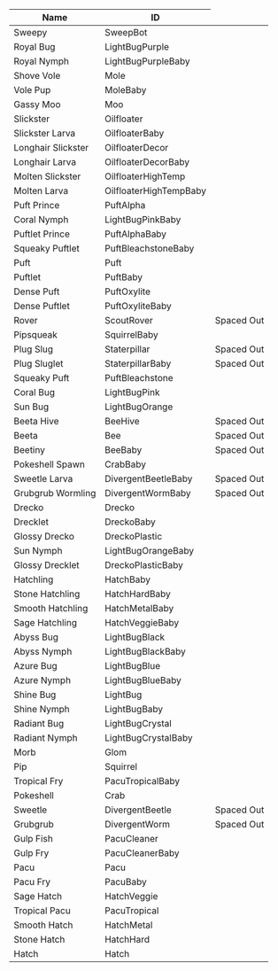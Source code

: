 <table>
    <thead>
        <th data-sort-default>Name</th>
        <th>ID</th>
    </thead>
        <tr>
            <td>Sweepy</td>
            <td>SweepBot</td>
            <td></td>
        </tr>
        <tr>
            <td>Royal Bug</td>
            <td>LightBugPurple</td>
            <td></td>
        </tr>
        <tr>
            <td>Royal Nymph</td>
            <td>LightBugPurpleBaby</td>
            <td></td>
        </tr>
        <tr>
            <td>Shove Vole</td>
            <td>Mole</td>
            <td></td>
        </tr>
        <tr>
            <td>Vole Pup</td>
            <td>MoleBaby</td>
            <td></td>
        </tr>
        <tr>
            <td>Gassy Moo</td>
            <td>Moo</td>
            <td></td>
        </tr>
        <tr>
            <td>Slickster</td>
            <td>Oilfloater</td>
            <td></td>
        </tr>
        <tr>
            <td>Slickster Larva</td>
            <td>OilfloaterBaby</td>
            <td></td>
        </tr>
        <tr>
            <td>Longhair Slickster</td>
            <td>OilfloaterDecor</td>
            <td></td>
        </tr>
        <tr>
            <td>Longhair Larva</td>
            <td>OilfloaterDecorBaby</td>
            <td></td>
        </tr>
        <tr>
            <td>Molten Slickster</td>
            <td>OilfloaterHighTemp</td>
            <td></td>
        </tr>
        <tr>
            <td>Molten Larva</td>
            <td>OilfloaterHighTempBaby</td>
            <td></td>
        </tr>
        <tr>
            <td>Puft Prince</td>
            <td>PuftAlpha</td>
            <td></td>
        </tr>
        <tr>
            <td>Coral Nymph</td>
            <td>LightBugPinkBaby</td>
            <td></td>
        </tr>
        <tr>
            <td>Puftlet Prince</td>
            <td>PuftAlphaBaby</td>
            <td></td>
        </tr>
        <tr>
            <td>Squeaky Puftlet</td>
            <td>PuftBleachstoneBaby</td>
            <td></td>
        </tr>
        <tr>
            <td>Puft</td>
            <td>Puft</td>
            <td></td>
        </tr>
        <tr>
            <td>Puftlet</td>
            <td>PuftBaby</td>
            <td></td>
        </tr>
        <tr>
            <td>Dense Puft</td>
            <td>PuftOxylite</td>
            <td></td>
        </tr>
        <tr>
            <td>Dense Puftlet</td>
            <td>PuftOxyliteBaby</td>
            <td></td>
        </tr>
        <tr>
            <td>Rover</td>
            <td>ScoutRover</td>
            <td>Spaced Out</td>
        </tr>
        <tr>
            <td>Pipsqueak</td>
            <td>SquirrelBaby</td>
            <td></td>
        </tr>
        <tr>
            <td>Plug Slug</td>
            <td>Staterpillar</td>
            <td>Spaced Out</td>
        </tr>
        <tr>
            <td>Plug Sluglet</td>
            <td>StaterpillarBaby</td>
            <td>Spaced Out</td>
        </tr>
        <tr>
            <td>Squeaky Puft</td>
            <td>PuftBleachstone</td>
            <td></td>
        </tr>
        <tr>
            <td>Coral Bug</td>
            <td>LightBugPink</td>
            <td></td>
        </tr>
        <tr>
            <td>Sun Bug</td>
            <td>LightBugOrange</td>
            <td></td>
        </tr>
        <tr>
            <td>Beeta Hive</td>
            <td>BeeHive</td>
            <td>Spaced Out</td>
        </tr>
        <tr>
            <td>Beeta</td>
            <td>Bee</td>
            <td>Spaced Out</td>
        </tr>
        <tr>
            <td>Beetiny</td>
            <td>BeeBaby</td>
            <td>Spaced Out</td>
        </tr>
        <tr>
            <td>Pokeshell Spawn</td>
            <td>CrabBaby</td>
            <td></td>
        </tr>
        <tr>
            <td>Sweetle Larva</td>
            <td>DivergentBeetleBaby</td>
            <td>Spaced Out</td>
        </tr>
        <tr>
            <td>Grubgrub Wormling</td>
            <td>DivergentWormBaby</td>
            <td>Spaced Out</td>
        </tr>
        <tr>
            <td>Drecko</td>
            <td>Drecko</td>
            <td></td>
        </tr>
        <tr>
            <td>Drecklet</td>
            <td>DreckoBaby</td>
            <td></td>
        </tr>
        <tr>
            <td>Glossy Drecko</td>
            <td>DreckoPlastic</td>
            <td></td>
        </tr>
        <tr>
            <td>Sun Nymph</td>
            <td>LightBugOrangeBaby</td>
            <td></td>
        </tr>
        <tr>
            <td>Glossy Drecklet</td>
            <td>DreckoPlasticBaby</td>
            <td></td>
        </tr>
        <tr>
            <td>Hatchling</td>
            <td>HatchBaby</td>
            <td></td>
        </tr>
        <tr>
            <td>Stone Hatchling</td>
            <td>HatchHardBaby</td>
            <td></td>
        </tr>
        <tr>
            <td>Smooth Hatchling</td>
            <td>HatchMetalBaby</td>
            <td></td>
        </tr>
        <tr>
            <td>Sage Hatchling</td>
            <td>HatchVeggieBaby</td>
            <td></td>
        </tr>
        <tr>
            <td>Abyss Bug</td>
            <td>LightBugBlack</td>
            <td></td>
        </tr>
        <tr>
            <td>Abyss Nymph</td>
            <td>LightBugBlackBaby</td>
            <td></td>
        </tr>
        <tr>
            <td>Azure Bug</td>
            <td>LightBugBlue</td>
            <td></td>
        </tr>
        <tr>
            <td>Azure Nymph</td>
            <td>LightBugBlueBaby</td>
            <td></td>
        </tr>
        <tr>
            <td>Shine Bug</td>
            <td>LightBug</td>
            <td></td>
        </tr>
        <tr>
            <td>Shine Nymph</td>
            <td>LightBugBaby</td>
            <td></td>
        </tr>
        <tr>
            <td>Radiant Bug</td>
            <td>LightBugCrystal</td>
            <td></td>
        </tr>
        <tr>
            <td>Radiant Nymph</td>
            <td>LightBugCrystalBaby</td>
            <td></td>
        </tr>
        <tr>
            <td>Morb</td>
            <td>Glom</td>
            <td></td>
        </tr>
        <tr>
            <td>Pip</td>
            <td>Squirrel</td>
            <td></td>
        </tr>
        <tr>
            <td>Tropical Fry</td>
            <td>PacuTropicalBaby</td>
            <td></td>
        </tr>
        <tr>
            <td>Pokeshell</td>
            <td>Crab</td>
            <td></td>
        </tr>
        <tr>
            <td>Sweetle</td>
            <td>DivergentBeetle</td>
            <td>Spaced Out</td>
        </tr>
        <tr>
            <td>Grubgrub</td>
            <td>DivergentWorm</td>
            <td>Spaced Out</td>
        </tr>
        <tr>
            <td>Gulp Fish</td>
            <td>PacuCleaner</td>
            <td></td>
        </tr>
        <tr>
            <td>Gulp Fry</td>
            <td>PacuCleanerBaby</td>
            <td></td>
        </tr>
        <tr>
            <td>Pacu</td>
            <td>Pacu</td>
            <td></td>
        </tr>
        <tr>
            <td>Pacu Fry</td>
            <td>PacuBaby</td>
            <td></td>
        </tr>
        <tr>
            <td>Sage Hatch</td>
            <td>HatchVeggie</td>
            <td></td>
        </tr>
        <tr>
            <td>Tropical Pacu</td>
            <td>PacuTropical</td>
            <td></td>
        </tr>
        <tr>
            <td>Smooth Hatch</td>
            <td>HatchMetal</td>
            <td></td>
        </tr>
        <tr>
            <td>Stone Hatch</td>
            <td>HatchHard</td>
            <td></td>
        </tr>
        <tr>
            <td>Hatch</td>
            <td>Hatch</td>
            <td></td>
        </tr>
</table>

